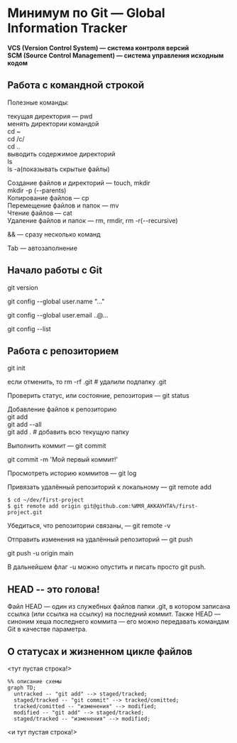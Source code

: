 # Минимум по Git — Global Information Tracker

**VCS (Version Control System) — система контроля версий**  
__SCM (Source Control Management) — система управления исходным кодом__

## Работа с командной строкой
Полезные команды:

текущая директория — pwd  
менять директории командой  
cd ~  
cd /c/  
cd ..  
выводить содержимое директорий  
ls  
ls -a(показывать скрытые файлы)  

Создание файлов и директорий — touch, mkdir  
mkdir -p (--parents)  
Копирование файлов — cp  
Перемещение файлов и папок — mv  
Чтение файлов — cat  
Удаление файлов и папок — rm, rmdir, rm -r(--recursive) 
 
&& — сразу несколько команд  

Tab — автозаполнение  

## Начало работы с Git

git version

git config --global user.name "..."

git config --global user.email ..@...

git config --list


## Работа с репозиторием

git init

если отменить, то rm -rf .git # удалили подпапку .git

Проверить статус, или состояние, репозитория — git status

Добавление файлов к репозиторию  
git add  
git add --all  
git add . # добавить всю текущую папку  

Выполнить коммит — git commit

git commit -m 'Мой первый коммит!' 

Просмотреть историю коммитов — git log  

Привязать удалённый репозиторий к локальному — git remote add

```
$ cd ~/dev/first-project
$ git remote add origin git@github.com:%ИМЯ_АККАУНТА%/first-project.git
```

Убедиться, что репозитории связаны, — git remote -v

Отправить изменения на удалённый репозиторий — git push

git push -u origin main

В дальнейшем  флаг -u можно опустить и писать просто git push.


## HEAD -- это голова!

Файл HEAD — один из служебных файлов папки .git, в котором записана ссылка (или ссылка на ссылку) на последний коммит. 
Также HEAD — синоним хеша последнего коммита — его можно передавать командам Git в качестве параметра.

## О статусах и жизненном цикле файлов

<тут пустая строка!>

```mermaid
%% описание схемы
graph TD;
  untracked -- "git add" --> staged/tracked;
  staged/tracked -- "git commit" --> tracked/comitted;
  tracked/comitted -- "изменения" --> modified;
  modified -- "git add" --> staged/tracked;
  staged/tracked -- "изменения" --> modified;

```
<и тут пустая строка!> 
